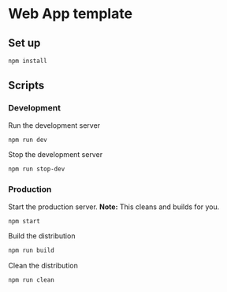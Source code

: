 # Web App template

## Set up

```bash
npm install
```

## Scripts

### Development

Run the development server

```bash
npm run dev
```

Stop the development server

```bash
npm run stop-dev
```

### Production

Start the production server. **Note:** This cleans and builds for you.

```bash
npm start
```


Build the distribution

```bash
npm run build
```

Clean the distribution

```bash
npm run clean
```
